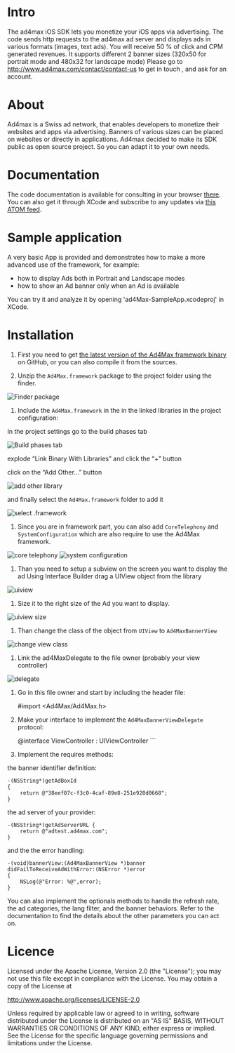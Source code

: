 Intro
=======================

The ad4max iOS SDK lets you monetize your iOS apps via advertising. 
The code sends http requests to the ad4max ad server and displays ads in various formats (images, text ads).
You will receive 50 % of click and CPM generated revenues.
It supports different 2 banner sizes (320x50 for portrait mode and 480x32 for landscape mode)
Please go to http://www.ad4max.com/contact/contact-us to get in touch , and ask for an account.

About
=======================
Ad4max is a Swiss ad network, that enables developers to monetize their websites and apps via advertising. Banners of various sizes can be placed on websites or directly in applications. 
Ad4max decided to make its SDK public as open source project. So you can adapt it to your own needs.

Documentation
=======================

The code documentation is available for consulting in your browser [there](http://clentz.github.com/ad4Max-SampleApp-iOS/).
You can also get it through XCode and subscribe to any updates via [this ATOM feed](http://clentz.github.com/ad4Max-SampleApp-iOS/publish/com.publigroup.ad4Max.atom).

Sample application
=======================

A very basic App is provided and demonstrates how to make a more advanced use of the framework, for example:
- how to display Ads both in Portrait and Landscape modes
- how to show an Ad banner only when an Ad is available

You can try it and analyze it by opening 'ad4Max-SampleApp.xcodeproj' in XCode.

Installation
=======================

1. First you need to get [the latest version of the Ad4Max framework binary](http://clentz.github.com/ad4Max-SampleApp-iOS/framework/Ad4Max.framework.zip) on GitHub, or you can also compile it from the sources.

1. Unzip the `Ad4Max.framework` package to the project folder using the finder.

![Finder package](http://clentz.github.com/ad4Max-SampleApp-iOS/tutorial/01.png)

1. Include the `Ad4Max.framework` in the in the linked libraries in the project configuration:

In the project settings go to the build phases tab

![Build phases tab](http://clentz.github.com/ad4Max-SampleApp-iOS/tutorial/02.png)


explode “Link Binary With Libraries” and click the “+” button

click on the “Add Other...” button

![add other library](http://clentz.github.com/ad4Max-SampleApp-iOS/tutorial/03.png)

and finally select the `Ad4Max.framework` folder to add it

![select .framework](http://clentz.github.com/ad4Max-SampleApp-iOS/tutorial/04.png)

1. Since you are in framework part, you can also add `CoreTelephony` and `SystemConfiguration` which are  also require to use the Ad4Max framework.

![core telephony](http://clentz.github.com/ad4Max-SampleApp-iOS/tutorial/05.png)
![system configuration](http://clentz.github.com/ad4Max-SampleApp-iOS/tutorial/06.png)

1. Than you need to setup a subview on the screen you want to display the ad
Using Interface Builder drag a UIView object from the library

![uiview](http://clentz.github.com/ad4Max-SampleApp-iOS/tutorial/07.png)

1. Size it to the right size of the Ad you want to display.

![uiview size](http://clentz.github.com/ad4Max-SampleApp-iOS/tutorial/08.png)

1. Than change the class of the object from `UIView` to `Ad4MaxBannerView`

![change view class](http://clentz.github.com/ad4Max-SampleApp-iOS/tutorial/09.png)

1. Link the ad4MaxDelegate to the file owner (probably your view controller)

![delegate](http://clentz.github.com/ad4Max-SampleApp-iOS/tutorial/10.png)

1. Go in this file owner and start by including the header file:

	#import <Ad4Max/Ad4Max.h>

1. Make your interface to implement the `Ad4MaxBannerViewDelegate` protocol:

	@interface ViewController : UIViewController <Ad4MaxBannerViewDelegate>```

1. Implement the requires methods:
	
the banner identifier definition:

	-(NSString*)getAdBoxId
	{
		return @"38eef07c-f3c0-4caf-89e8-251e920d0668";
	}

the ad server of your provider:

	-(NSString*)getAdServerURL {
    	return @"adtest.ad4max.com";
	}

and the the error handling:

	-(void)bannerView:(Ad4MaxBannerView *)banner didFailToReceiveAdWithError:(NSError *)error
	{
	    NSLog(@"Error: %@",error);
	}

You can also implement the optionals methods to handle the refresh rate, the ad categories, the lang filter, and the banner behaviors. Refer to the documentation to find the details about the other parameters you can act on.


Licence
===========

Licensed under the Apache License, Version 2.0 (the "License"); you may not
use this file except in compliance with the License.  You may obtain a copy
of the License at

http://www.apache.org/licenses/LICENSE-2.0

Unless required by applicable law or agreed to in writing, software
distributed under the License is distributed on an "AS IS" BASIS, WITHOUT
WARRANTIES OR CONDITIONS OF ANY KIND, either express or implied.  See the
License for the specific language governing permissions and limitations under
the License.
